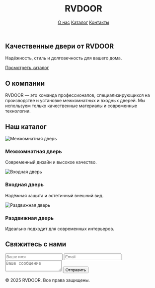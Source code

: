<!DOCTYPE html>
<html lang="ru">
<head>
  <meta charset="UTF-8" />
  <meta name="viewport" content="width=device-width, initial-scale=1.0" />
  <title>RVDOOR — Двери для вашего дома</title>
  <link rel="stylesheet" href="style.css" />
</head>
<body>
  <header class="header">
    <div class="container">
      <h1 class="logo">RVDOOR</h1>
      <nav>
        <a href="#about">О нас</a>
        <a href="#catalog">Каталог</a>
        <a href="#contact">Контакты</a>
      </nav>
    </div>
  </header>

  <section class="hero">
    <div class="container">
      <h2>Качественные двери от RVDOOR</h2>
      <p>Надёжность, стиль и долговечность для вашего дома.</p>
      <a href="#catalog" class="btn">Посмотреть каталог</a>
    </div>
  </section>

  <section id="about" class="about">
    <div class="container">
      <h2>О компании</h2>
      <p>RVDOOR — это команда профессионалов, специализирующихся на производстве и установке межкомнатных и входных дверей. Мы используем только качественные материалы и современные технологии.</p>
    </div>
  </section>

  <section id="catalog" class="catalog">
    <div class="container">
      <h2>Наш каталог</h2>
      <div class="products">
        <div class="product">
          <img src="https://via.placeholder.com/300x200?text=Межкомнатная+дверь" alt="Межкомнатная дверь">
          <h3>Межкомнатная дверь</h3>
          <p>Современный дизайн и высокое качество.</p>
        </div>
        <div class="product">
          <img src="https://via.placeholder.com/300x200?text=Входная+дверь" alt="Входная дверь">
          <h3>Входная дверь</h3>
          <p>Надёжная защита и эстетичный внешний вид.</p>
        </div>
        <div class="product">
          <img src="https://via.placeholder.com/300x200?text=Раздвижная+дверь" alt="Раздвижная дверь">
          <h3>Раздвижная дверь</h3>
          <p>Идеально подходит для современных интерьеров.</p>
        </div>
      </div>
    </div>
  </section>

  <section id="contact" class="contact">
    <div class="container">
      <h2>Свяжитесь с нами</h2>
      <form id="contact-form">
        <input type="text" placeholder="Ваше имя" required />
        <input type="email" placeholder="Email" required />
        <textarea placeholder="Ваше сообщение" required></textarea>
        <button type="submit">Отправить</button>
      </form>
    </div>
  </section>

  <footer>
    <p>© 2025 RVDOOR. Все права защищены.</p>
  </footer>

  <script src="script.js"></script>
</body>
</html>
